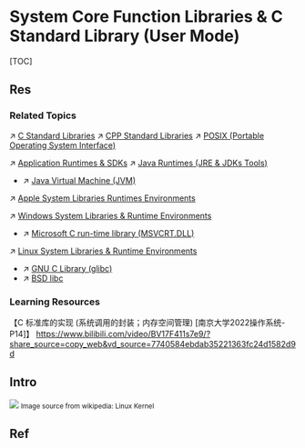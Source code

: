 # System Core Function Libraries & C Standard Library (User Mode)

[TOC]



## Res
### Related Topics
↗ [C Standard Libraries](../../../👩‍💻%20Programming%20Methodology%20and%20Languages/Compiled%20Languages/👔%20C-Based%20Languages/🥏%20C%20&%20CPP/📌%20C%20Standard%20Libraries/C%20Standard%20Libraries.md)
↗ [CPP Standard Libraries](../../../👩‍💻%20Programming%20Methodology%20and%20Languages/Compiled%20Languages/👔%20C-Based%20Languages/🥏%20C%20&%20CPP/📌%20CPP%20Standard%20Libraries/CPP%20Standard%20Libraries.md)
↗ [POSIX (Portable Operating System Interface)](../../../../../../🧬%20Computer%20System/Computer%20Interfaces%20&%20Hardware%20Drivers/System%20Call%20Interfaces%20(SCI)/POSIX%20(Portable%20Operating%20System%20Interface).md)

↗ [Application Runtimes & SDKs](../../../👩‍💻%20Programming%20Methodology%20and%20Languages/🛠️%20Programming%20Tools%20Chain/🚠%20Application%20Runtimes%20&%20SDKs/Application%20Runtimes%20&%20SDKs.md)
↗ [Java Runtimes (JRE & JDKs Tools)](../../../👩‍💻%20Programming%20Methodology%20and%20Languages/🛠️%20Programming%20Tools%20Chain/🚠%20Application%20Runtimes%20&%20SDKs/Java%20Runtimes%20(JRE%20&%20JDKs%20Tools)/Java%20Runtimes%20(JRE%20&%20JDKs%20Tools).md)
- ↗ [Java Virtual Machine (JVM)](../../../👩‍💻%20Programming%20Methodology%20and%20Languages/🛠️%20Programming%20Tools%20Chain/🚠%20Application%20Runtimes%20&%20SDKs/Java%20Runtimes%20(JRE%20&%20JDKs%20Tools)/Java%20Virtual%20Machine%20(JVM)/Java%20Virtual%20Machine%20(JVM).md)

↗ [Apple System Libraries Runtimes Environments](../../../🥷🏼%20Operating%20Systems%20&%20Kernels%20(Engineering%20Part)/Apple%20Operating%20Systems/📌%20Apple%20System%20Libraries%20Runtimes%20Environments/Apple%20System%20Libraries%20Runtimes%20Environments.md)

↗ [Windows System Libraries & Runtime Environments](../../../🥷🏼%20Operating%20Systems%20&%20Kernels%20(Engineering%20Part)/Microsoft%20Operating%20Systems/Windows/Windows%20System%20Libraries%20&%20Runtime%20Environments/Windows%20System%20Libraries%20&%20Runtime%20Environments.md)
- ↗ [Microsoft C run-time library (MSVCRT.DLL)](../../../🥷🏼%20Operating%20Systems%20&%20Kernels%20(Engineering%20Part)/Microsoft%20Operating%20Systems/Windows/Windows%20System%20Libraries%20&%20Runtime%20Environments/Microsoft%20C%20run-time%20library%20(MSVCRT.DLL)/Microsoft%20C%20run-time%20library%20(MSVCRT.DLL).md)

↗ [Linux System Libraries & Runtime Environments](../../../🥷🏼%20Operating%20Systems%20&%20Kernels%20(Engineering%20Part)/Linux%20(Derived%20From%20UNIX%20Family)/🏆%20Linux%20System%20Libraries%20&%20Runtime%20Environments/Linux%20System%20Libraries%20&%20Runtime%20Environments.md)
- ↗ [GNU C Library (glibc)](../../../🥷🏼%20Operating%20Systems%20&%20Kernels%20(Engineering%20Part)/Linux%20(Derived%20From%20UNIX%20Family)/🏆%20Linux%20System%20Libraries%20&%20Runtime%20Environments/👎%20GNU%20C%20Library%20(glibc)/GNU%20C%20Library%20(glibc).md)
- ↗ [BSD libc](../../../🥷🏼%20Operating%20Systems%20&%20Kernels%20(Engineering%20Part)/Linux%20(Derived%20From%20UNIX%20Family)/🏆%20Linux%20System%20Libraries%20&%20Runtime%20Environments/BSD%20libc/BSD%20libc.md)


### Learning Resources
【C 标准库的实现 (系统调用的封装；内存空间管理) [南京大学2022操作系统-P14]】 https://www.bilibili.com/video/BV17F411s7e9/?share_source=copy_web&vd_source=7740584ebdab35221363fc24d1582d9d



## Intro
![](../../../../../../../../Assets/Pics/Screenshot%202024-02-21%20at%209.18.47PM.png)
<small>Image source from wikipedia: Linux Kernel </small>



## Ref
